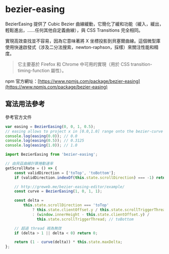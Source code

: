 # bezier-easing

BezierEasing 提供了 Cubic Bezier 曲線緩動，它簡化了緩和功能（緩入，緩出，輕鬆進出，......任何其他自定義曲線），與 CSS Transitions 完全相同。

實現高效查找並不容易，因為它意味著將 X 坐標投影到貝塞爾曲線。這個微型庫使用快速啟發式（涉及二分法搜索，newton-raphson，採樣）來關注性能和精度。

> 它主要基於 Firefox 和 Chrome 中可用的實現（用於 CSS transition-timing-function 屬性）。

npm 官方網址：[https://www.npmjs.com/package/bezier-easing](https://www.npmjs.com/package/bezier-easing)

## 寫法用法參考

參考官方文件

```js
var easing = BezierEasing(0, 0, 1, 0.5);
// easing allows to project x in [0.0,1.0] range onto the bezier-curve defined by the 4 points (see schema below).
console.log(easing(0.0)); // 0.0
console.log(easing(0.5)); // 0.3125
console.log(easing(1.0)); // 1.0
```

```js
import BezierEasing from 'bezier-easing';

// 由貝茲曲線計算捲動速率
getScrollRate = () => {
	const validDirection = ['toTop', 'toBottom'];
	if (validDirection.indexOf(this.state.scrollDirection) === -1) return 0;

	// http://greweb.me/bezier-easing-editor/example/
	const curve = BezierEasing(1, 0, 1, 1);

	const delta =
		this.state.scrollDirection === 'toTop'
			? this.state.clientOffset.y / this.state.scrollTriggerThread // toTop
			: (window.innerHeight - this.state.clientOffset.y) /
			  this.state.scrollTriggerThread; // toBottom

	// 超過 thread 視為無效
	if (delta > 1 || delta < 0) return 0;

	return (1 - curve(delta)) * this.state.maxDelta;
};
```
